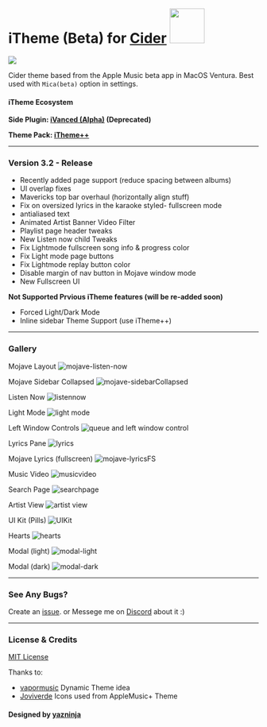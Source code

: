 # iTheme (Beta) for [Cider](https://cider.sh/) <img src="https://img.shields.io/github/stars/ciderapp/iTheme?style=social" width="70"></img>

<img src="https://img.shields.io/github/package-json/v/ciderapp/iTheme?color=darkgreen&filename=theme.json&style=for-the-badge">

Cider theme based from the Apple Music beta app in MacOS Ventura.
Best used with `Mica(beta)` option in settings.

#### iTheme Ecosystem

**Side Plugin: [iVanced (Alpha)](https://github.com/yazninja/ivanced) (Deprecated)**

**Theme Pack: [iTheme++](https://github.com/yazninja/itheme-plus-plus)**

---

### Version 3.2 - Release
+ Recently added page support (reduce spacing between albums)
+ UI overlap fixes
+ Mavericks top bar overhaul (horizontally align stuff)
+ Fix on oversized lyrics in the karaoke styled- fullscreen mode
+ antialiased text
+ Animated Artist Banner Video Filter
+ Playlist page header tweaks
+ New Listen now child Tweaks
+ Fix Lightmode fullscreen song info & progress color
+ Fix Light mode page buttons
+ Fix Lightmode replay button color
+ Disable margin of nav button in Mojave window mode
+ New Fullscreen UI

**Not Supported Prvious iTheme features (will be re-added soon)**
- Forced Light/Dark Mode
- Inline sidebar Theme Support (use iTheme++)

---
### Gallery
Mojave Layout
![mojave-listen-now](https://user-images.githubusercontent.com/71800112/177012916-f6792195-7856-42e4-a17e-f521b921f9f1.png)

Mojave Sidebar Collapsed
![mojave-sidebarCollapsed](https://user-images.githubusercontent.com/71800112/177012938-33564a6e-3047-41f3-8564-1de07d313a12.png)

Listen Now
![listennow](https://user-images.githubusercontent.com/71800112/173398442-468b1b27-e844-43bb-a14c-ec859f673582.png)

Light Mode
![light mode](https://user-images.githubusercontent.com/71800112/173398639-4479a7a9-094d-401b-a693-58cc7593c499.png)

Left Window Controls
![queue and left window control](https://user-images.githubusercontent.com/71800112/173398756-378b3c7f-d12a-4bf1-8e1f-9beecb03853c.png)

Lyrics Pane
![lyrics](https://user-images.githubusercontent.com/71800112/173398852-33c4ca7a-e248-463a-8e77-09380d4f34bd.png)

Mojave Lyrics (fullscreen)
![mojave-lyricsFS](https://user-images.githubusercontent.com/71800112/177013015-c107a530-213b-44fd-a442-aca507f696be.png)

Music Video
![musicvideo](https://user-images.githubusercontent.com/71800112/173399150-6efaef54-f9fe-404b-b697-da9eae91db37.png)

Search Page
![searchpage](https://user-images.githubusercontent.com/71800112/173399235-dc1fb787-64c9-4790-9703-f010b1c6f04d.png)

Artist View
![artist view](https://user-images.githubusercontent.com/71800112/173399286-82e0b989-aaa2-46e5-8e8b-abcdec94edd0.png)

UI Kit (Pills)
![UIKit](https://user-images.githubusercontent.com/71800112/173399341-86e18029-d83d-4ecc-91ce-974f0c96387f.png)

Hearts
![hearts](https://user-images.githubusercontent.com/71800112/173399364-97dbf4a6-2d56-4d1c-b4ff-6cbb07659ca2.png)

Modal (light)
![modal-light](https://user-images.githubusercontent.com/71800112/173400060-338870e7-91d8-488a-800b-b8312de5dc07.png)

Modal (dark)
![modal-dark](https://user-images.githubusercontent.com/71800112/173400067-a045067d-98db-4b1a-8526-d6f06b07c11b.png)

---


### See Any Bugs?
Create an [issue](https://github.com/yazninja/apple-cider-lite/issues).
or
Messege me on [Discord](http://discord.com/users/325495275454070786) about it :)

---

### License & Credits
[MIT License](https://github.com/yazninja/apple-cider-lite/blob/main/LICENSE)


Thanks to:
- [vapormusic](https://github.com/vapormusic) Dynamic Theme idea
- [Joviverde](https://github.com/Joviverde) Icons used from AppleMusic+ Theme

#### Designed by [yazninja](https://github.com/yazninja)
